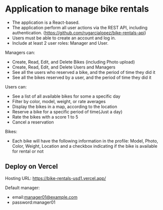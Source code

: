 # Application to manage bike rentals

- The application is a React-based.
- The application perform all user actions via the REST API, including authentication. (https://github.com/rugarcialopez/bike-rentals-api)
- Users must be able to create an account and log in.
- Include at least 2 user roles: Manager and User.

Managers can:
- Create, Read, Edit, and Delete Bikes (including Photo upload)
- Create, Read, Edit, and Delete Users and Managers
- See all the users who reserved a bike, and the period of time they did it
- See all the bikes reserved by a user, and the period of time they did it

Users can:
- See a list of all available bikes for some a specific day
- Filter by color, model, weight, or rate averages
- Display the bikes in a map, according to the location
- Reserve a bike for a specific period of time(Just a day)
- Rate the bikes with a score 1 to 5
- Cancel a reservation

Bikes:
- Each bike will have the following information in the profile: Model, Photo, Color, Weight, Location and a checkbox indicating if the bike is available for rental or not

## Deploy on Vercel

Hosting URL: https://bike-rentals-usd1.vercel.app/

Default manager:
- email:manager01@example.com
- password:manager01
